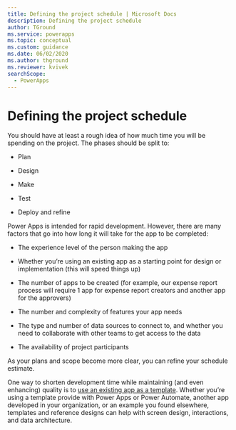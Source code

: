 ```yaml
---
title: Defining the project schedule | Microsoft Docs
description: Defining the project schedule
author: TGround
ms.service: powerapps
ms.topic: conceptual
ms.custom: guidance
ms.date: 06/02/2020
ms.author: thground
ms.reviewer: kvivek
searchScope:  
  - PowerApps
---
```


# Defining the project schedule

You should have at least a rough idea of how much time you will be spending on
the project. The phases should be split to:

-   Plan

-   Design

-   Make

-   Test

-   Deploy and refine

Power Apps is intended for rapid development. However, there are many factors
that go into how long it will take for the app to be completed:

-   The experience level of the person making the app

-   Whether you’re using an existing app as a starting point for design or
    implementation (this will speed things up)

-   The number of apps to be created (for example, our expense report process
    will require 1 app for expense report creators and another app for the
    approvers)

-   The number and complexity of features your app needs

-   The type and number of data sources to connect to, and whether you need to
    collaborate with other teams to get access to the data

-   The availability of project participants

As your plans and scope become more clear, you can refine your schedule
estimate.

One way to shorten development time while maintaining (and even enhancing)
quality is to [use an existing app as a template](../../maker/canvas-apps/get-started-test-drive). Whether you’re using a template
provide with Power Apps or Power Automate, another app developed in your
organization, or an example you found elsewhere, templates and reference designs
can help with screen design, interactions, and data architecture.
